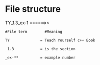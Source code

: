 # File structure 

TY_1.3_ex-1 ======>>
 
 

```
#File term        #Meaning

TY              = Teach Yourself c++ Book
 
_1.3            = is the section
 
_ex-**          = example number
 
 ```